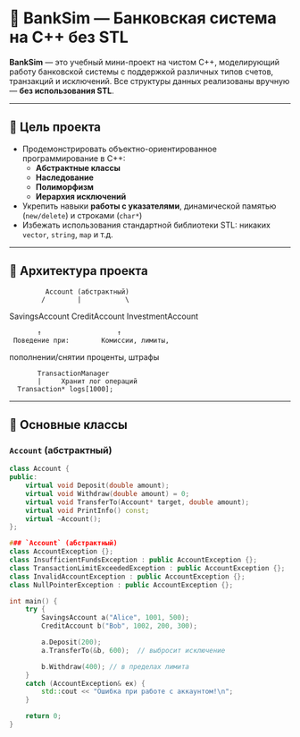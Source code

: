# 🏦 BankSim — Банковская система на C++ без STL

**BankSim** — это учебный мини-проект на чистом C++, моделирующий работу банковской системы с поддержкой различных типов счетов, транзакций и исключений. Все структуры данных реализованы вручную — **без использования STL**.

---

## 🚀 Цель проекта

- Продемонстрировать объектно-ориентированное программирование в C++:
  - **Абстрактные классы**
  - **Наследование**
  - **Полиморфизм**
  - **Иерархия исключений**
- Укрепить навыки **работы с указателями**, динамической памятью (`new/delete`) и строками (`char*`)
- Избежать использования стандартной библиотеки STL: никаких `vector`, `string`, `map` и т.д.

---

## 🧱 Архитектура проекта

             Account (абстрактный)
            /        |           \
  SavingsAccount  CreditAccount  InvestmentAccount
     
           ↑                   ↑
     Поведение при:        Комиссии, лимиты,
   пополнении/снятии       проценты, штрафы

           TransactionManager
           |     Хранит лог операций
      Transaction* logs[1000];
---

## 🔐 Основные классы

### `Account` (абстрактный)
```cpp
class Account {
public:
    virtual void Deposit(double amount);
    virtual void Withdraw(double amount) = 0;
    virtual void TransferTo(Account* target, double amount);
    virtual void PrintInfo() const;
    virtual ~Account();
};

### `Account` (абстрактный)
class AccountException {};
class InsufficientFundsException : public AccountException {};
class TransactionLimitExceededException : public AccountException {};
class InvalidAccountException : public AccountException {};
class NullPointerException : public AccountException {};

int main() {
    try {
        SavingsAccount a("Alice", 1001, 500);
        CreditAccount b("Bob", 1002, 200, 300);

        a.Deposit(200);
        a.TransferTo(&b, 600);  // выбросит исключение

        b.Withdraw(400); // в пределах лимита
    }
    catch (AccountException& ex) {
        std::cout << "Ошибка при работе с аккаунтом!\n";
    }

    return 0;
}

